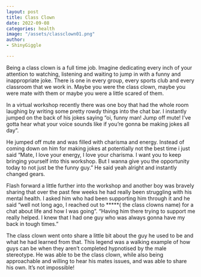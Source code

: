 ```yaml
---
layout: post
title: Class Clown
date: 2022-09-08
categories: health
image: "/assets/classclown01.png"
author:
- ShinyGiggle

---
```


Being a class clown is a full time job. Imagine dedicating every inch of your attention to watching, listening and waiting to jump in with a funny and inappropriate joke. There is one in every group, every sports club and every classroom that we work in. Maybe you were the class clown, maybe you were mate with them or maybe you were a little scared of them.

In a virtual workshop recently there was one boy that had the whole room laughing by writing some pretty rowdy things into the chat bar. I instantly jumped on the back of his jokes saying “oi, funny man! Jump off mute! I’ve gotta hear what your voice sounds like if you’re gonna be making jokes all day”.

He jumped off mute and was filled with charisma and energy. Instead of coming down on him for making jokes at potentially not the best time i just said “Mate, I love your energy, I love your charisma. I want you to keep bringing yourself into this workshop. But I wanna give you the opportunity today to not just be the funny guy.” He said yeah alright and instantly changed gears.

Flash forward a little further into the workshop and another boy was bravely sharing that over the past few weeks he had really been struggling with his mental health. I asked him who had been supporting him through it and he said “well not long ago, I reached out to *****( the class clowns name) for a chat about life and how I was going”. “Having him there trying to support me really helped. I knew that I had one guy who was always gonna have my back in tough times.”

The class clown went onto share a little bit about the guy he used to be and what he had learned from that. This legend was a walking example of how guys can be when they aren’t completed hypnotised by the male stereotype. He was able to be the class clown, while also being approachable and willing to hear his mates issues, and was able to share his own. It’s not impossible!

[](https://www.facebook.com/photo.php?fbid=485249666933501&set=a.450485400409928&type=3  
)
